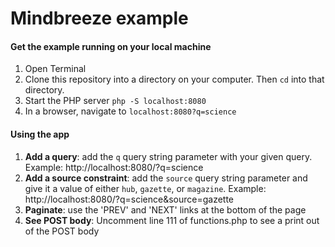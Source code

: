 # Mindbreeze example

#### Get the example running on your local machine

1. Open Terminal
1. Clone this repository into a directory on your computer. Then `cd` into that directory.
1. Start the PHP server `php -S localhost:8080`
1. In a browser, navigate to `localhost:8080?q=science`

#### Using the app

1. __Add a query__: add the `q` query string parameter with your given query. Example: http://localhost:8080/?q=science
1. __Add a source constraint__: add the `source` query string parameter and give it a value of either `hub`, `gazette`, or `magazine`. Example: http://localhost:8080/?q=science&source=gazette
1. __Paginate__: use the 'PREV' and 'NEXT' links at the bottom of the page
1. __See POST body__: Uncomment line 111 of functions.php to see a print out of the POST body
